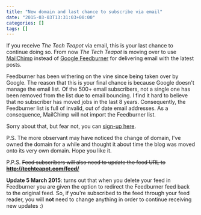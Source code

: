 ```yaml
---
title: "New domain and last chance to subscribe via email"
date: "2015-03-03T13:31:03+00:00"
categories: []
tags: []
---
```


If you receive <em>The Tech Teapot</em> via email, this is your last chance to continue doing so. From now <em>The Tech Teapot</em> is moving over to use <a href="http://mailchimp.com/">MailChimp</a> instead of <a href="http://feedburner.google.com/">Google Feedburner</a> for delivering email with the latest posts.

Feedburner has been withering on the vine since being taken over by Google. The reason that this is your final chance is because Google doesn't manage the email list. Of the 500+ email subscribers, not a single one has been removed from the list due to email bouncing. I find it hard to believe that no subscriber has moved jobs in the last 8 years. Consequently, the Feedburner list is full of invalid, out of date email addresses. As a consequence, MailChimp will not import the Feedburner list.

Sorry about that, but fear not, you can <a href="http://techteapot.com/sign-up/">sign-up here</a>.

P.S. The more observant may have noticed the change of domain, I've owned the domain for a while and thought it about time the blog was moved onto its very own domain. Hope you like it.

P.P.S. <del>Feed subscribers will also need to update the feed URL to <strong>http://techteapot.com/feed/</strong></del>

<strong>Update 5 March 2015</strong>: turns out that when you delete your feed in Feedburner you are given the option to redirect the Feedburner feed back to the original feed. So, if you're subscribed to the feed through your feed reader, you will <strong>not</strong> need to change anything in order to continue receiving new updates :)
